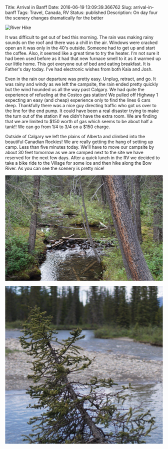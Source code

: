 Title: Arrival in Banff
Date: 2016-06-19 13:09:39.366762
Slug: arrival-in-banff
Tags: Travel, Canada, RV
Status: published
Description:  On day four the scenery changes dramatically for the better

![River Hike](/images/river_hike1.jpg)

It was difficult to get out of bed this morning.  The rain was making rainy sounds on the roof and there was a chill in the air.  Windows were cracked open an it was only in the 40's outside.  Someone had to get up and start the coffee.  Also, it seemed like a great time to try the heater.  I'm not sure it had been used before as it had that new furnace smell to it as it warmed up our little home.  This got everyone out of bed and eating breakfast.  It is Father's day today.  I've had electronic wishes  from both Kaia and Josh.   

Even in the rain our departure was pretty easy.  Unplug, retract, and go.  It was rainy and windy as we left the campsite, the rain ended pretty quickly but the wind hounded us all the way past Calgary.  We had quite the experience of refueling at the Costco gas station!    We pulled off Highway 1 expecting an easy (and cheap) experience only to find the lines 6 cars deep.  Thankfully there was a nice guy directing traffic who got us over to the line for the end pump.  It could have been a real disaster trying to make the turn out of the station if we didn't have the extra room.  We are finding that we are limited to $150 worth of gas which seems to be about half a tank!!  We can go from 1/4 to 3/4 on a $150 charge.

Outside of Calgary we left the plains of Alberta and climbed into the beautiful Canadian Rockies!  We are really getting the hang of setting up camp.  Less than five minutes today.  We'll have to move our campsite by about 30 feet tomorrow as we are camped next to the site we have reserved for the next few days.  After a quick lunch in the RV we decided to take a bike ride to the Village for some ice and then hike along the Bow River.  As you can see the scenery is pretty nice!

![Little Dam](/images/Canada/little_dam.jpg)

![Crooked Pine](/images/Canada/crooked_pine.jpg)

